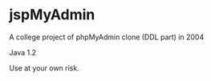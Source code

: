 # jspMyAdmin

A college project of phpMyAdmin clone (DDL part) in 2004

Java 1.2

Use at your own risk.

